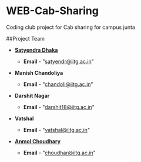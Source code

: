 # WEB-Cab-Sharing
Coding club project for Cab sharing for campus junta

##Project Team

* [**Satyendra Dhaka**](https://github.com/satyendradhaka)
  * __Email__ - "satyendr@iitg.ac.in"
  
 * **Manish Chandoliya**
   * __Email__ - "chandoli@iitg.ac.in"

* **Darshit Nagar**
  * __Email__ - "darshit18@iitg.ac.in"
  
* **Vatshal**
  * __Email__ - "vatshal@iitg.ac.in"
  
* [**Anmol Choudhary**](https://github.com/choudhary463)
  * __Email__ - "choudhar@iitg.ac.in"

